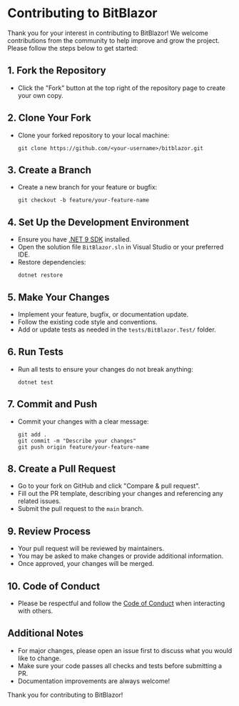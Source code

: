 # Contributing to BitBlazor

Thank you for your interest in contributing to BitBlazor! We welcome contributions from the community to help improve and grow the project. Please follow the steps below to get started:

## 1. Fork the Repository
- Click the "Fork" button at the top right of the repository page to create your own copy.

## 2. Clone Your Fork
- Clone your forked repository to your local machine:
  ```pwsh
  git clone https://github.com/<your-username>/bitblazor.git
  ```

## 3. Create a Branch
- Create a new branch for your feature or bugfix:
  ```pwsh
  git checkout -b feature/your-feature-name
  ```

## 4. Set Up the Development Environment
- Ensure you have [.NET 9 SDK](https://dotnet.microsoft.com/download/dotnet/9.0) installed.
- Open the solution file `BitBlazor.sln` in Visual Studio or your preferred IDE.
- Restore dependencies:
  ```pwsh
  dotnet restore
  ```

## 5. Make Your Changes
- Implement your feature, bugfix, or documentation update.
- Follow the existing code style and conventions.
- Add or update tests as needed in the `tests/BitBlazor.Test/` folder.

## 6. Run Tests
- Run all tests to ensure your changes do not break anything:
  ```pwsh
  dotnet test
  ```

## 7. Commit and Push
- Commit your changes with a clear message:
  ```pwsh
  git add .
  git commit -m "Describe your changes"
  git push origin feature/your-feature-name
  ```

## 8. Create a Pull Request
- Go to your fork on GitHub and click "Compare & pull request".
- Fill out the PR template, describing your changes and referencing any related issues.
- Submit the pull request to the `main` branch.

## 9. Review Process
- Your pull request will be reviewed by maintainers.
- You may be asked to make changes or provide additional information.
- Once approved, your changes will be merged.

## 10. Code of Conduct
- Please be respectful and follow the [Code of Conduct](CODE_OF_CONDUCT.md) when interacting with others.

## Additional Notes
- For major changes, please open an issue first to discuss what you would like to change.
- Make sure your code passes all checks and tests before submitting a PR.
- Documentation improvements are always welcome!

Thank you for contributing to BitBlazor!
